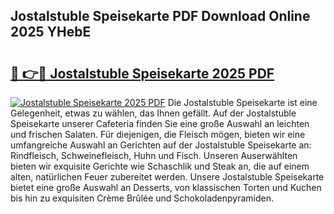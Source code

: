 ## Jostalstuble Speisekarte PDF Download Online 2025 YHebE

# <h2><a href="http://gcbddhy.nevu.top/?p=Jostalstuble+Speisekarte">🔗 👉🔴 Jostalstuble Speisekarte 2025 PDF</a></h2>

[![Jostalstuble Speisekarte 2025 PDF](https://i.imgur.com/dBaPXMq.png)](http://gcbddhy.nevu.top/?p=Jostalstuble+Speisekarte)
Die Jostalstuble Speisekarte ist eine Gelegenheit, etwas zu wählen, das Ihnen gefällt. Auf der Jostalstuble Speisekarte unserer Cafeteria finden Sie eine große Auswahl an leichten und frischen Salaten. Für diejenigen, die Fleisch mögen, bieten wir eine umfangreiche Auswahl an Gerichten auf der Jostalstuble Speisekarte an: Rindfleisch, Schweinefleisch, Huhn und Fisch. Unseren Auserwählten bieten wir exquisite Gerichte wie Schaschlik und Steak an, die auf einem alten, natürlichen Feuer zubereitet werden. Unsere Jostalstuble Speisekarte bietet eine große Auswahl an Desserts, von klassischen Torten und Kuchen bis hin zu exquisiten Crème Brûlée und Schokoladenpyramiden.
